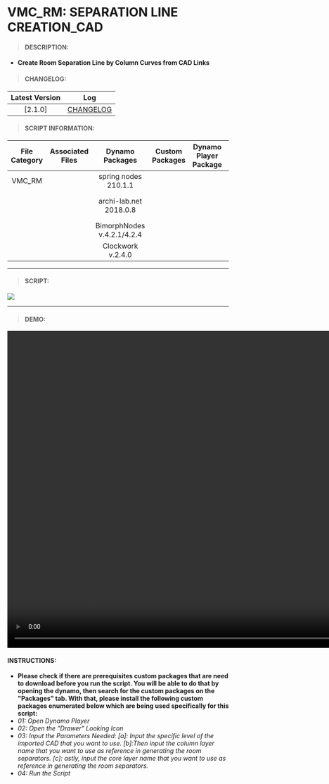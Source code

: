 # VMC_RM: SEPARATION LINE CREATION_CAD

> #### DESCRIPTION: 
- **Create Room Separation Line by Column Curves from CAD Links**

> #### CHANGELOG:

| Latest Version | Log |
| :-------: | :----: | 
|[2.1.0] | [CHANGELOG](/_scripts/_project/263_VMC/ROOMS/VMC_RM_SeparationLineCreation_CAD.md) |

> #### SCRIPT INFORMATION: 

| File Category | Associated Files | Dynamo Packages | Custom Packages | Dynamo Player Package | Revit Version | Author | Modified By | File Name & Location
| :-------: | :----: | :---: | :---: | :---: | :---: | :---: | :--: | :--:
| VMC_RM |  | spring nodes 210.1.1 | | | Revit 2021.1 | Jacky Luk | Bino Tuliao | VMC_RM_SeparationLineCreation_CAD
|  |  | archi-lab.net 2018.0.8 | | | | | Cathrine Macabuhay | (https://bimcapcom.sharepoint.com/:f:/s/BCP-Main/EtmeCVBVJRBDjXd4mcTyzAgBacqay7ie-Pv6y3dg9bDQ5w?e=GI3Hdf)
| | | BimorphNodes v.4.2.1/4.2.4 | | | | | 
| | | Clockwork v.2.4.0 |

----------------------------------------------------------------
> #### SCRIPT: 
<img src="./_scripts/_project/263_VMC/ROOMS/images/VMC_RM_SeparationLineCreation_CAD.png">


------------------------------------------------------------------------------

> #### DEMO: 
<video width="1280" height="720" controls>
 <source src="./_scripts/_project/263_VMC/ROOMS/demo/VMC_RoomSeparatorByCADLayer.mp4" type="video/mp4">
</video>

#### INSTRUCTIONS: 
- **Please check if there are prerequisites custom packages that are need to download before you run the script. 
You will be able to do that by opening the dynamo, then search for the custom packages on the "Packages" tab. 
With that, please install the following custom packages enumerated below which are being used specifically 
for this script:**
- *01: Open Dynamo Player*
- *02: Open the "Drawer" Looking Icon*
- *03: Input the Parameters Needed:*
    *[a]: Input the specific level of the imported CAD that you want to use.*
    *[b]:Then input the column layer name that you want to use as reference in generating the room separators.*
    *[c]: astly, input the core layer name that you want to use as reference in generating the room separators.*
- *04: Run the Script*